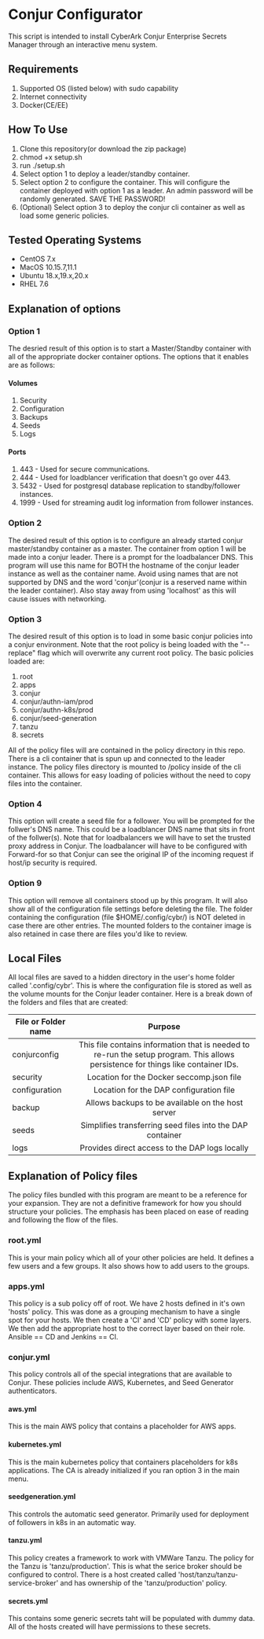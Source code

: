 # Conjur Configurator

This script is intended to install CyberArk Conjur Enterprise Secrets Manager through an interactive menu system. 

## Requirements

1. Supported OS (listed below) with sudo capability
2. Internet connectivity
3. Docker(CE/EE)

## How To Use

1. Clone this repository(or download the zip package)
2. chmod +x setup.sh
3. run ./setup.sh
4. Select option 1 to deploy a leader/standby container. 
5. Select option 2 to configure the container. This will configure the container deployed with option 1 as a leader. An admin password will be randomly generated. SAVE THE PASSWORD!
6. (Optional) Select option 3 to deploy the conjur cli container as well as load some generic policies. 

## Tested Operating Systems

- CentOS 7.x
- MacOS 10.15.7,11.1
- Ubuntu 18.x,19.x,20.x
- RHEL 7.6

## Explanation of options

### Option 1
The desried result of this option is to start a Master/Standby container with all of the appropriate docker container options. The options that it enables are as follows:
#### Volumes
1. Security
2. Configuration
3. Backups
4. Seeds
5. Logs

#### Ports
1. 443 - Used for secure communications.
2. 444 - Used for loadblancer verification that doesn't go over 443.
3. 5432 - Used for postgresql database replication to standby/follower instances.
4. 1999 - Used for streaming audit log information from follower instances.

### Option 2
The desired result of this option is to configure an already started conjur master/standby container as a master. The container from option 1 will be made into a conjur leader. There is a prompt for the loadbalancer DNS. This program will use this name for BOTH the hostname of the conjur leader instance as well as the container name. Avoid using names that are not supported by DNS and the word 'conjur'(conjur is a reserved name within the leader container). Also stay away from using 'localhost' as this will cause issues with networking.

### Option 3
The desired result of this option is to load in some basic conjur policies into a conjur environment. Note that the root policy is being loaded with the "--replace" flag which will overwrite any current root policy. The basic policies loaded are:

1. root
2. apps
3. conjur
4. conjur/authn-iam/prod
5. conjur/authn-k8s/prod
6. conjur/seed-generation
7. tanzu
8. secrets

All of the policy files will are contained in the policy directory in this repo. There is a cli container that is spun up and connected to the leader instance. The policy files directory is mounted to /policy inside of the cli container. This allows for easy loading of policies without the need to copy files into the container.

### Option 4
This option will create a seed file for a follower. You will be prompted for the follwer's DNS name. This could be a loadblancer DNS name that sits in front of the follwer(s). Note that for loadbalancers we will have to set the trusted proxy address in Conjur. The loadbalancer will have to be configured with Forward-for so that Conjur can see the original IP of the incoming request if host/ip security is required. 

### Option 9
This option will remove all containers stood up by this program. It will also show all of the configuration file settings before deleting the file. The folder containing the configuration (file $HOME/.config/cybr/) is NOT deleted in case there are other entries. The mounted folders to the container image is also retained in case there are files you'd like to review. 

## Local Files
All local files are saved to a hidden directory in the user's home folder called '.config/cybr'. This is where the configuration file is stored as well as the volume mounts for the Conjur leader container. Here is a break down of the folders and files that are created:

| File or Folder name  | Purpose |
| ------------- |:-------------:|
| conjurconfig | This file contains information that is needed to re-run the setup program. This allows persistence for things like container IDs. |
| security | Location for the Docker seccomp.json file |
| configuration | Location for the DAP configuration file |
| backup | Allows backups to be available on the host server |
| seeds | Simplifies transferring seed files into the DAP container |
| logs | Provides direct access to the DAP logs locally |

## Explanation of Policy files
The policy files bundled with this program are meant to be a reference for your expansion. They are not a definitive framework for how you should structure your policies. The emphasis has been placed on ease of reading and following the flow of the files. 

### root.yml
This is your main policy which all of your other policies are held. It defines a few users and a few groups. It also shows how to add users to the groups. 

### apps.yml
This policy is a sub policy off of root. We have 2 hosts defined in it's own 'hosts' policy. This was done as a grouping mechanism to have a single spot for your hosts. We then create a 'CI' and 'CD' policy with some layers. We then add the appropriate host to the correct layer based on their role. Ansible == CD and Jenkins == CI. 

### conjur.yml
This policy controls all of the special integrations that are available to Conjur. These policies include AWS, Kubernetes, and Seed Generator authenticators. 

#### aws.yml
This is the main AWS policy that contains a placeholder for AWS apps. 

#### kubernetes.yml
This is the main kubernetes policy that containers placeholders for k8s applications. The CA is already initialized if you ran option 3 in the main menu.

#### seedgeneration.yml
This controls the automatic seed generator. Primarily used for deployment of followers in k8s in an automatic way. 

#### tanzu.yml
This policy creates a framework to work with VMWare Tanzu. The policy for the Tanzu is 'tanzu/production'. This is what the serice broker should be configured to control. There is a host created called 'host/tanzu/tanzu-service-broker' and has ownership of the 'tanzu/production' policy. 

#### secrets.yml
This contains some generic secrets taht will be populated with dummy data. All of the hosts created will have permissions to these secrets. 